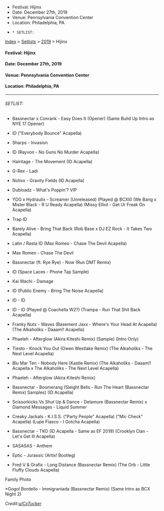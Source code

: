   * Festival: Hijinx
  * Date: December 27th, 2019
  * Venue: Pennsylvania Convention Center
  * Location: Philadelphia, PA
  *     * SETLIST:

[Index](https://www.reddit.com/r/bassnectar/wiki/index) >
[Setlists](https://www.reddit.com/r/bassnectar/wiki/interactive/setlists) >
[2019](https://www.reddit.com/r/bassnectar/wiki/interactive/setlists/2019) >
Hijinx

#### **Festival:** Hijinx

#### **Date:** December 27th, 2019

#### **Venue:** Pennsylvania Convention Center

#### **Location:** Philadelphia, PA



* * *

###### SETLIST:

  * Bassnectar x Conrank - Easy Does It (Opener) (Same Build Up Intro as NYE 17 Opener)

  * ID ("Everybody Bounce" Acapella)

  * Sharps - Invasion

  * ID (Rayvon - No Guns No Murder Acapella)

  * Hairitage - The Movement (ID Acapella)

  * G-Rex - Ladi

  * Notixx - Gravity Fields (ID Acapella)

  * Dubloadz - What's Poppin'? VIP

  * YDG x Hydraulix - Screamer (Unreleased) (Played @ BCXII) (We Bang x Mister Black - R U Ready Acapella) (Missy Elliot - Get Ur Freak On Acapella)

  * Trap ID

  * Barely Alive - Bring That Back (Rob Base x DJ EZ Rock - It Takes Two Acapella)

  * Latin / Rasta ID (Max Romeo - Chase The Devil Acapella)

  * Max Romeo - Chase The Devil

  * Bassnectar (ft. Rye Rye) - Now (Run DMT Remix)

  * ID (Space Laces - Phone Tap Sample)

  * Kai Wachi - Damage

  * ID (Public Enemy - Bring The Noise Acapella)

  * ID - ID

  * ID - ID (Played @ Coachella W2?) (Trampa - Run That Shit Back Acapella)

  * Franky Nuts - Waves (Basement Jaxx - Where's Your Head At Acapella) (The Alkaholiks - Daaam!! Acapella)

  * Phaeleh - Afterglow (Akira Kiteshi Remix) (Sample) (Intro Only)

  * Tiesto - Knock You Out (Owen Westlake Remix) (The Alkaholiks - The Next Level Acapella)

  * Blu Mar Ten - Nobody Here (Kastle Remix) (The Alkaholiks - Daaam!! Acapella x The Alkaholiks - The Next Level Acapella)

  * Phaeleh - Afterglow (Akira Kiteshi Remix)

  * Bassnectar - Boomerang (Sleight Bells - Run The Heart (Bassnectar Remix) Samples) (ID Acapella)

  * Scissorkicks Vs Shut Up & Dance - Delamure (Bassnectar Remix) x Diamond Messages - Liquid Summer

  * Creaky Jackals - K.I.S.S. ("Party People" Acapella) ("Mic Check" Acapella) (Lupe Fiasco - I Gotcha Acapella)

  * Bassnectar - TKO (ID Acapella - Same as EF 2019) (Crooklyn Clan - Let's Get Ill Acapella)

  * SASASAS - Anthem

  * Eptic - Jurassic (Artix! Bootleg)

  * Fred V & Grafix - Long Distance (Bassnectar Remix) (The Orb - Little Fluffy Clouds Acapella)

Family Photo

*Gogol Bordello - Immigraniada (Bassnectar Remix) (Same Intro as BCX Night 2)

_Credit:[u/CxTucker](/u/CxTucker)_

